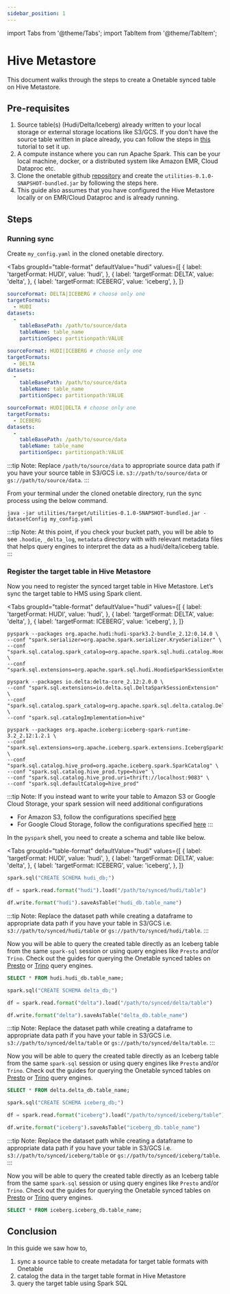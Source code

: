 ```yaml
---
sidebar_position: 1
---
```


import Tabs from '@theme/Tabs';
import TabItem from '@theme/TabItem';

# Hive Metastore
This document walks through the steps to create a Onetable synced table on Hive Metastore.

## Pre-requisites
1. Source table(s) (Hudi/Delta/Iceberg) already written to your local storage or external storage locations like S3/GCS. 
   If you don't have the source table written in place already,
   you can follow the steps in [this](https://link-to-how-to/create-dataset.md) tutorial to set it up.
2. A compute instance where you can run Apache Spark. This can be your local machine, docker,
   or a distributed system like Amazon EMR, Cloud Dataproc etc.
3. Clone the onetable github [repository](https://github.com/onetable-io/onetable) and create the `utilities-0.1.0-SNAPSHOT-bundled.jar` 
   by following the steps here. 
4. This guide also assumes that you have configured the Hive Metastore locally or on EMR/Cloud Dataproc
   and is already running.

## Steps
### Running sync
Create `my_config.yaml` in the cloned onetable directory.

<Tabs
groupId="table-format"
defaultValue="hudi"
values={[
{ label: 'targetFormat: HUDI', value: 'hudi', },
{ label: 'targetFormat: DELTA', value: 'delta', },
{ label: 'targetFormat: ICEBERG', value: 'iceberg', },
]}
>
<TabItem value="hudi">

```yaml md title="yaml"
sourceFormat: DELTA|ICEBERG # choose only one
targetFormats:
  - HUDI
datasets:
  -
    tableBasePath: /path/to/source/data
    tableName: table_name
    partitionSpec: partitionpath:VALUE
```

</TabItem>
<TabItem value="delta">

```yaml md title="yaml"
sourceFormat: HUDI|ICEBERG # choose only one
targetFormats:
  - DELTA
datasets:
  -
    tableBasePath: /path/to/source/data
    tableName: table_name
    partitionSpec: partitionpath:VALUE
```

</TabItem>
<TabItem value="iceberg">

```yaml md title="yaml"
sourceFormat: HUDI|DELTA # choose only one
targetFormats:
  - ICEBERG
datasets:
  -
    tableBasePath: /path/to/source/data
    tableName: table_name
    partitionSpec: partitionpath:VALUE
```

</TabItem>
</Tabs>

:::tip Note:
Replace `/path/to/source/data` to appropriate source data path
if you have your source table in S3/GCS i.e. `s3://path/to/source/data` or `gs://path/to/source/data`.
:::

From your terminal under the cloned onetable directory, run the sync process using the below command.
```shell md title="shell"
java -jar utilities/target/utilities-0.1.0-SNAPSHOT-bundled.jar -datasetConfig my_config.yaml
```

:::tip Note:
At this point, if you check your bucket path, you will be able to see `.hoodie`, `_delta_log`, `metadata` directory with
with relevant metadata files that helps query engines to interpret the data as a hudi/delta/iceberg table.
:::

### Register the target table in Hive Metastore 
Now you need to register the synced target table in Hive Metastore. 
Let’s sync the target table to HMS using Spark client. 

<Tabs
groupId="table-format"
defaultValue="hudi"
values={[
{ label: 'targetFormat: HUDI', value: 'hudi', },
{ label: 'targetFormat: DELTA', value: 'delta', },
{ label: 'targetFormat: ICEBERG', value: 'iceberg', },
]}
>
<TabItem value="hudi">

```shell md title="shell"
pyspark --packages org.apache.hudi:hudi-spark3.2-bundle_2.12:0.14.0 \
--conf "spark.serializer=org.apache.spark.serializer.KryoSerializer" \
--conf "spark.sql.catalog.spark_catalog=org.apache.spark.sql.hudi.catalog.HoodieCatalog" \
--conf "spark.sql.extensions=org.apache.spark.sql.hudi.HoodieSparkSessionExtension"
```

</TabItem>
<TabItem value="delta">

```shell md title="shell"
pyspark --packages io.delta:delta-core_2.12:2.0.0 \
--conf "spark.sql.extensions=io.delta.sql.DeltaSparkSessionExtension" \
--conf "spark.sql.catalog.spark_catalog=org.apache.spark.sql.delta.catalog.DeltaCatalog" \
--conf "spark.sql.catalogImplementation=hive"
```

</TabItem>
<TabItem value="iceberg">

```shell md title="shell"
pyspark --packages org.apache.iceberg:iceberg-spark-runtime-3.2_2.12:1.2.1 \
--conf "spark.sql.extensions=org.apache.iceberg.spark.extensions.IcebergSparkSessionExtensions" \
--conf "spark.sql.catalog.hive_prod=org.apache.iceberg.spark.SparkCatalog" \              
--conf "spark.sql.catalog.hive_prod.type=hive" \                                          
--conf "spark.sql.catalog.hive_prod.uri=thrift://localhost:9083" \
--conf "spark.sql.defaultCatalog=hive_prod"
```

</TabItem>
</Tabs>

:::tip Note:
If you instead want to write your table to Amazon S3 or Google Cloud Storage, 
your spark session will need additional configurations
* For Amazon S3, follow the configurations specified [here](https://docs.delta.io/latest/delta-storage.html#quickstart-s3-single-cluster)
* For Google Cloud Storage, follow the configurations specified [here](https://docs.delta.io/latest/delta-storage.html#requirements-gcs)
:::

In the `pyspark` shell, you need to create a schema and table like below.

<Tabs
groupId="table-format"
defaultValue="hudi"
values={[
{ label: 'targetFormat: HUDI', value: 'hudi', },
{ label: 'targetFormat: DELTA', value: 'delta', },
{ label: 'targetFormat: ICEBERG', value: 'iceberg', },
]}
>
<TabItem value="hudi">

```python md title="python"
spark.sql("CREATE SCHEMA hudi_db;")

df = spark.read.format("hudi").load("/path/to/synced/hudi/table")

df.write.format("hudi").saveAsTable("hudi_db.table_name")
```

:::tip Note:
Replace the dataset path while creating a dataframe to appropriate data path if you have your table
in S3/GCS i.e. `s3://path/to/synced/hudi/table` or `gs://path/to/synced/hudi/table`.
:::

Now you will be able to query the created table directly as an Iceberg table from the same `spark-sql` session or
using query engines like `Presto` and/or `Trino`. Check out the guides for querying the Onetable synced tables on
[Presto](https://link/to/presto) or [Trino](https://link/to/trino) query engines.

```sql md title="sql"
SELECT * FROM hudi.hudi_db.table_name;
```

</TabItem>
<TabItem value="delta">

```python md title="python"
spark.sql("CREATE SCHEMA delta_db;")

df = spark.read.format("delta").load("/path/to/synced/delta/table")

df.write.format("delta").saveAsTable("delta_db.table_name")
```

:::tip Note:
Replace the dataset path while creating a dataframe to appropriate data path if you have your table
in S3/GCS i.e. `s3://path/to/synced/delta/table` or `gs://path/to/synced/delta/table`.
:::

Now you will be able to query the created table directly as an Iceberg table from the same `spark-sql` session or
using query engines like `Presto` and/or `Trino`. Check out the guides for querying the Onetable synced tables on
[Presto](https://link/to/presto) or [Trino](https://link/to/trino) query engines.

```sql md title="sql"
SELECT * FROM delta.delta_db.table_name;
```

</TabItem>
<TabItem value="iceberg">

```python md title="python"
spark.sql("CREATE SCHEMA iceberg_db;")

df = spark.read.format("iceberg").load("/path/to/synced/iceberg/table")

df.write.format("iceberg").saveAsTable("iceberg_db.table_name")
```

:::tip Note:
Replace the dataset path while creating a dataframe to appropriate data path if you have your table
in S3/GCS i.e. `s3://path/to/synced/iceberg/table` or `gs://path/to/synced/iceberg/table`.
:::

Now you will be able to query the created table directly as an Iceberg table from the same `spark-sql` session or
using query engines like `Presto` and/or `Trino`. Check out the guides for querying the Onetable synced tables on 
[Presto](https://link/to/presto) or [Trino](https://link/to/trino) query engines.

```sql md title="sql"
SELECT * FROM iceberg.iceberg_db.table_name;
```

</TabItem>
</Tabs>

## Conclusion
In this guide we saw how to,
1. sync a source table to create metadata for target table formats with Onetable
2. catalog the data in the target table format in Hive Metastore
3. query the target table using Spark SQL
